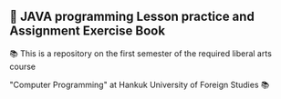 ## 📌 JAVA programming Lesson practice and Assignment Exercise Book
📚 This is a repository on the first semester of the required liberal arts course 

"Computer Programming" at Hankuk University of Foreign Studies 📚
